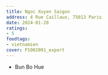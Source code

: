 ```yaml
---
title: Ngoc Xuyen Saigon
address: 4 Rue Caillaux, 75013 Paris
date: 2024-01-28
ratings:
- 5
foodtags:
- vietnamien
cover: P1002091_export
---
```


- Bun Bo Hue